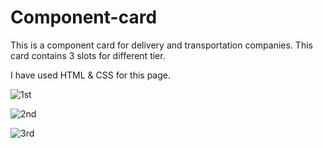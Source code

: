 # Component-card

This is a component card for delivery and transportation companies.
This card contains 3 slots for different tier.

I have used HTML & CSS for this page.

![1st](https://user-images.githubusercontent.com/68504613/121778454-9936f680-cbb4-11eb-82e6-097b841a7ff2.jpg)

![2nd](https://user-images.githubusercontent.com/68504613/121778467-a227c800-cbb4-11eb-9e9b-b048811570fc.jpg)


![3rd](https://user-images.githubusercontent.com/68504613/121778474-a653e580-cbb4-11eb-9882-a1a361203ad9.jpg)
